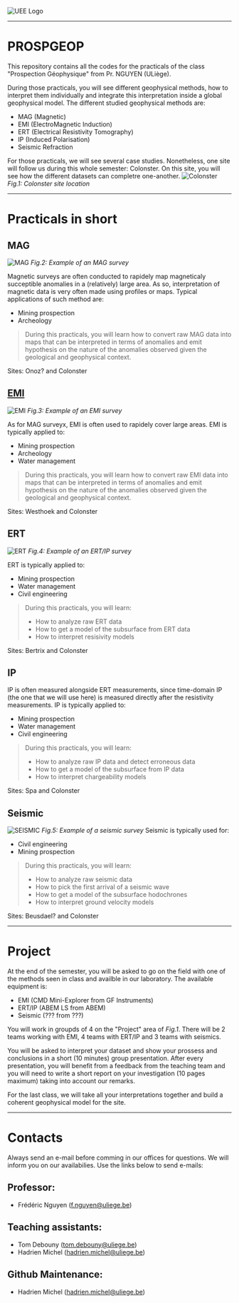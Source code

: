 ![UEE Logo](./pictures/UEE.png)

---
# PROSPGEOP
This repository contains all the codes for the practicals of the class "Prospection Géophysique" from Pr. NGUYEN (ULiège). 

During those practicals, you will see different geophysical methods, how to interpret them individually and integrate this interpretation inside a global geophysical model. The different studied geophysical methods are:
- MAG (Magnetic)
- EMI (ElectroMagnetic Induction)
- ERT (Electrical Resistivity Tomography)
- IP (Induced Polarisation)
- Seismic Refraction

For those practicals, we will see several case studies. Nonetheless, one site will follow us during this whole semester: Colonster. On this site, you will see how the different datasets can completre one-another.
![Colonster](./pictures/MapLocation.png)
*Fig.1: Colonster site location*

---
# Practicals in short
## MAG
![MAG](./pictures/MAG_measurements.jpg)
*Fig.2: Example of an MAG survey*

Magnetic surveys are often conducted to rapidely map magneticaly succeptible anomalies in a (relatively) large area. As so, interpretation of magnetic data is very often made using profiles or maps. Typical applications of such method are:
- Mining prospection
- Archeology

> During this practicals, you will learn how to convert raw MAG data into maps that can be interpreted in terms of anomalies and emit hypothesis on the nature of the anomalies observed given the geological and geophysical context.

Sites: Onoz? and Colonster

## [EMI](./EMI/README.md)
![EMI](./pictures/EMI_measurements.jpg)
*Fig.3: Example of an EMI survey*

As for MAG surveyx, EMI is often used to rapidely cover large areas. EMI is typically applied to: 
- Mining prospection
- Archeology
- Water management

> During this practicals, you will learn how to convert raw EMI data into maps that can be interpreted in terms of anomalies and emit hypothesis on the nature of the anomalies observed given the geological and geophysical context.

Sites: Westhoek and Colonster

## ERT
![ERT](./pictures/ERT_measurements.jpg)
*Fig.4: Example of an ERT/IP survey*

ERT is typically applied to:
- Mining prospection
- Water management
- Civil engineering

> During this practicals, you will learn:
> - How to analyze raw ERT data
> - How to get a model of the subsurface from ERT data
> - How to interpret resisivity models

Sites: Bertrix and Colonster

## IP
IP is often measured alongside ERT measurements, since time-domain IP (the one that we will use here) is measured directly after the resistivity measurements.
IP is typically applied to:
- Mining prospection
- Water management
- Civil engineering

> During this practicals, you will learn:
> - How to analyze raw IP data and detect erroneous data
> - How to get a model of the subsurface from IP data
> - How to interpret chargeability models

Sites: Spa and Colonster

## Seismic
![SEISMIC](./pictures/SEIS_measurements.jpg)
*Fig.5: Example of a seismic survey*
Seismic is typically used for:
- Civil engineering
- Mining prospection

> During this practicals, you will learn:
> - How to analyze raw seismic data
> - How to pick the first arrival of a seismic wave
> - How to get a model of the subsurface hodochrones
> - How to interpret ground velocity models

Sites: Beusdael? and Colonster

---
# Project
At the end of the semester, you will be asked to go on the field with one of the methods seen in class and availble in our laboratory. The available equipment is:
- EMI (CMD Mini-Explorer from GF Instruments)
- ERT/IP (ABEM LS from ABEM)
- Seismic (??? from ???)

You will work in groupds of 4 on the "Project" area of *Fig.1*. There will be 2 teams working with EMI, 4 teams with ERT/IP and 3 teams with seismics.

You will be asked to interpret your dataset and show your prossess and conclusions in a short (10 minutes) group presentation. After every presentation, you will benefit from a feedback from the teaching team and you will need to write a short report on your investigation (10 pages maximum) taking into account our remarks.

For the last class, we will take all your interpretations together and build a coherent geophysical model for the site.

---
# Contacts
Always send an e-mail before comming in our offices for questions. We will inform you on our availabilies. Use the links below to send e-mails:
## Professor: 
- Frédéric Nguyen ([f.nguyen@uliege.be](mailto:f.nguyen@uliege.be?subject=[GEOL0021-7]%20Github%20repository))
## Teaching assistants:
- Tom Debouny ([tom.debouny@uliege.be](mailto:tom.debouny@uliege.be?subject=[GEOL0021-7]%20Github%20repository))
- Hadrien Michel ([hadrien.michel@uliege.be](mailto:hadrien.michel@uliege.be?subject=[GEOL0021-7]%20Github%20repository))
## Github Maintenance:
- Hadrien Michel ([hadrien.michel@uliege.be](mailto:hadrien.michel@uliege.be?subject=[GEOL0021-7]%20Github%20repository%20maintenance))